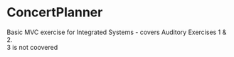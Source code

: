 # ConcertPlanner

Basic MVC exercise for Integrated Systems - covers Auditory Exercises 1 & 2. \
3 is not coovered
